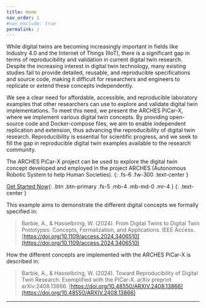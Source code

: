 ```yaml
---
title: Home
nav_order: 1
#nav_exclude: true
permalink: /
---
```


While digital twins are becoming increasingly important in fields like Industry 4.0 and the Internet of Things (IIoT), there is a significant gap in terms of reproducibility and validation in current digital twin research.
Despite the increasing interest in digital twin technology, many existing studies fail to provide detailed, reusable, and reproducible specifications and source code, making it difficult for researchers and engineers to replicate or extend these concepts independently.

We see a clear need for affordable, accessible, and reproducible laboratory examples that other researchers can use to explore and validate digital twin implementations. To meet this need, we present the ARCHES PiCar-X, where we implement various digital twin concepts. By providing open-source code and Docker-compose files, we aim to enable independent replication and extension, thus advancing the reproducibility of digital twin research. Reproducibility is essential for scientific progress, and we seek to fill the gap in reproducible digital twin examples available to the research community.

The ARCHES PiCar-X project can be used to explore the digital twin concept developed and employed in the project ARCHES (Autonomous Robotic System to help Human Societies). 
{: .fs-6 .fw-300 .text-center } 

[Get Started Now](https://cau-se.github.io/ARCHES-PiCar-X/getting_started.html){: .btn .btn-primary .fs-5 .mb-4 .mb-md-0 .mr-4 }
{: .text-center }

This example aims to demonstrate the different digital concepts we formally specified in:

>Barbie, A., & Hasselbring, W. (2024). From Digital Twins to Digital Twin Prototypes: Concepts, Formalization, and Applications. IEEE Access. [https://doi.org/10.1109/access.2024.3406510](https://doi.org/10.1109/access.2024.3406510)

How the different concepts are implemented with the ARCHES PiCar-X is described in:

>Barbie, A., & Hasselbring, W. (2024). Toward Reproducibility of Digital Twin Research: Exemplified with the PiCar-X. arXiv preprint arXiv:2408.13866. [https://doi.org/10.48550/ARXIV.2408.13866](https://doi.org/10.48550/ARXIV.2408.13866)

---
